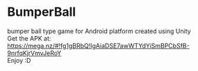 # BumperBall
bumper ball type game for Android platform created using Unity <br>
Get the APK at: https://mega.nz/#!fg1gBRbQ!IgAiaDSE7awWTYdYiSmBPCbSfB-9nrfqKjrVmvJeRoY <br>
Enjoy :D

